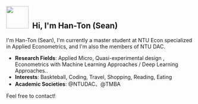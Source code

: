 <h2><img src = "https://media.giphy.com/media/26Fxy3Iz1ari8oytO/giphy.gif" width = "60">&nbsp Hi, I'm Han-Ton (Sean)</h2>

I'm Han-Ton (Sean), I'm currently a master student at NTU Econ specialized in Applied Econometrics, and I'm also the members of NTU DAC.

- **Research Fields**: Applied Micro, Quasi-experimental design , Econometrics with Machine Learning Approaches / Deep Learning Approaches..
- **Interests**: Baskteball, Coding, Travel, Shopping, Reading, Eating
- **Academic Societies**: @NTUDAC、@TMBA
  
Feel free to contact!
